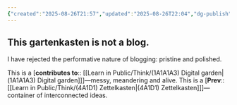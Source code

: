 ```yaml
---
{"created":"2025-08-26T21:57","updated":"2025-08-26T22:04","dg-publish":true,"dg-permalink":"4a1d1a-not-blog","id":"4a1d1a","dg-path":"Think/I do not blog.md","permalink":"/4a1d1a-not-blog/","dgPassFrontmatter":true,"noteIcon":"1"}
---
```


## This gartenkasten is **not** a blog. 

I have rejected the performative nature of blogging: pristine and polished. 

This is a [**contributes to**:: [[Learn in Public/Think/(1A1A1A3) Digital garden\|(1A1A1A3) Digital garden]]]—messy, meandering and alive. This is a [**Prev**:: [[Learn in Public/Think/(4A1D1) Zettelkasten\|(4A1D1) Zettelkasten]]]—container of interconnected ideas. 